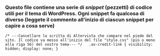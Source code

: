 ### Questo file contiene una serie di _snippet_ (pezzetti) di codice utili per il tema di WordPress. Ogni snippet fa qualcosa di diverso (leggete il commento all'inizio di ciascun snippet per capire a cosa serve)

`/* ---Cancellare la scritta di Altervista che compare nel piede del sito. Il codice va messo all'inizio del file "style.css" (più o meno alla riga 56) del vostro tema--- */  
.av-credit-link {
    visibility: hidden;
    display: none;
}`
